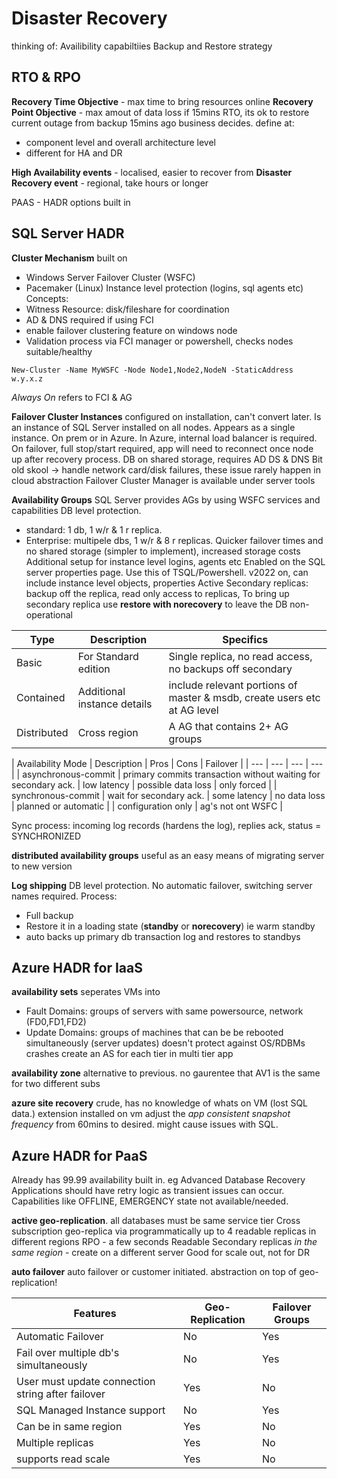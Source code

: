 # Disaster Recovery
thinking of: 
Availibility capabiltiies
Backup and Restore strategy


## RTO & RPO
**Recovery Time Objective** - max time to bring resources online
**Recovery Point Objective** - max amout of data loss
if 15mins RTO, its ok to restore current outage from backup 15mins ago
business decides. define at:
- component level and overall architecture level 
- different for HA and DR 

**High Availability events** - localised, easier to recover from
**Disaster Recovery event** - regional, take hours or longer

PAAS - HADR options built in

## SQL Server HADR
**Cluster Mechanism**
built on
- Windows Server Failover Cluster (WSFC)
- Pacemaker (Linux)
Instance level protection (logins, sql agents etc)
Concepts:
- Witness Resource: disk/fileshare for coordination
- AD & DNS required if using FCI
- enable failover clustering feature on windows node
- Validation process via FCI manager or powershell, checks nodes suitable/healthy
```
New-Cluster -Name MyWSFC -Node Node1,Node2,NodeN -StaticAddress w.y.x.z
```

*Always On* refers to FCI & AG

**Failover Cluster Instances** configured on installation, can't convert later. 
Is an instance of SQL Server installed on all nodes. Appears as a single instance. 
On prem or in Azure. In Azure, internal load balancer is required.
On failover, full stop/start required, app will need to reconnect once node up after recovery process.
DB on shared storage, requires AD DS & DNS
Bit old skool -> handle network card/disk failures, these issue rarely happen in cloud abstraction
Failover Cluster Manager is available under server tools

**Availability Groups**
SQL Server provides AGs by using WSFC services and capabilities
DB level protection. 
- standard: 1 db, 1 w/r & 1 r replica. 
- Enterprise: multipele dbs, 1 w/r & 8 r replicas.
Quicker failover times and no shared storage (simpler to implement), increased storage costs
Additional setup for instance level logins, agents etc
Enabled on the SQL server properties page. Use this of TSQL/Powershell.
v2022 on, can include instance level objects, properties
Active Secondary replicas: backup off the replica, read only access to replicas, 
To bring up secondary replica use **restore with norecovery** to leave the DB non-operational


| Type | Description | Specifics | 
| --- | --- | --- |
| Basic | For Standard edition | Single replica, no read access, no backups off secondary |
| Contained | Additional instance details | include relevant portions of master & msdb, create users etc at AG level | 
| Distributed | Cross region | A AG that contains 2+ AG groups |

| Availability Mode | Description | Pros | Cons | Failover |
| --- | --- | --- | --- |
| asynchronous-commit | primary commits transaction without waiting for secondary ack. | low latency | possible data loss | only forced |
| synchronous-commit | wait for secondary ack. | some latency | no data loss | planned or automatic |
| configuration only | ag's not ont WSFC | 

Sync process: incoming log records (hardens the log), replies ack, status = SYNCHRONIZED

**distributed availability groups**
useful as an easy means of migrating server to new version

**Log shipping**
DB level protection. No automatic failover, switching server names required.
Process:
- Full backup
- Restore it in a loading state (**standby** or **norecovery**) ie warm standby
- auto backs up primary db transaction log and restores to standbys 

## Azure HADR for IaaS
**availability sets**
seperates VMs into 
- Fault Domains: groups of servers with same powersource, network (FD0,FD1,FD2)
- Update Domains: groups of machines that can be be rebooted simultaneously (server updates)
doesn't protect against OS/RDBMs crashes
create an AS for each tier in multi tier app

**availability zone**
alternative to previous. no gaurentee that AV1 is the same for two different subs

**azure site recovery**
crude, has no knowledge of whats on VM (lost SQL data.)
extension installed on vm
adjust the *app consistent snapshot frequency* from 60mins to desired. might cause issues with SQL.

## Azure HADR for PaaS
Already has 99.99 availability built in. eg Advanced Database Recovery
Applications should have retry logic as transient issues can occur. 
Capabilities like OFFLINE, EMERGENCY state not available/needed.  

**active geo-replication**.
all databases must be same service tier
Cross subscription  geo-replica via programmatically
up to 4 readable replicas in different regions
RPO - a few seconds
Readable Secondary replicas *in the same region* - create on a different server
Good for scale out, not for DR

**auto failover**
auto failover or customer initiated. 
abstraction on top of geo-replication! 

| Features | Geo-Replication | Failover Groups |
| --- | --- | --- |
| Automatic Failover | No | Yes |
| Fail over multiple db's simultaneously | No | Yes |
| User must update connection string after failover | Yes | No |
| SQL Managed Instance support | No | Yes |
| Can be in same region | Yes | No |
| Multiple replicas | Yes | No |
| supports read scale | Yes | No |

